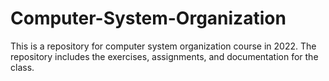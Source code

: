 # Computer-System-Organization
This is a repository for computer system organization course in 2022. The repository includes the exercises, assignments, and documentation for the class.
